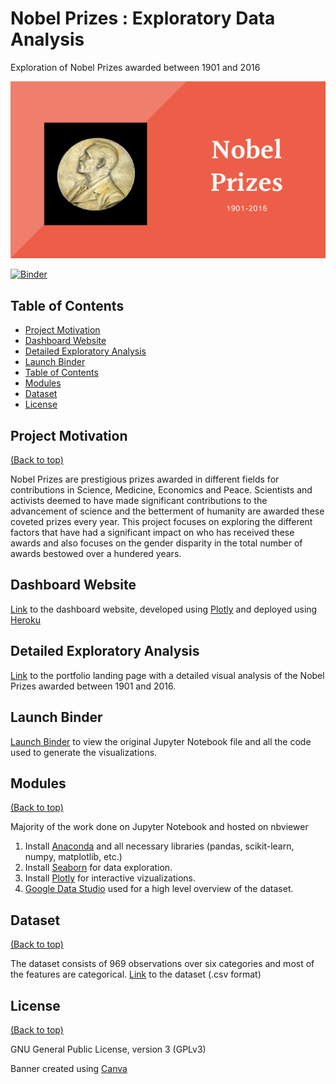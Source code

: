 # Nobel Prizes : Exploratory Data Analysis 

Exploration of Nobel Prizes awarded between 1901 and 2016

![Alt text](Files/Nobel.png?raw=true "Title")

[![Binder](https://mybinder.org/badge_logo.svg)](https://mybinder.org/v2/gh/lav30/nobelprizes/main)

## Table of Contents

- [Project Motivation](#project-motivation)
- [Dashboard Website](#dashboard-website)
- [Detailed Exploratory Analysis](#detailed-exploratory-analysis)
- [Launch Binder](#launch-binder)
- [Table of Contents](#table-of-contents)
- [Modules](#modules)
- [Dataset](#dataset)
- [License](#license)


## Project Motivation
[(Back to top)](#table-of-contents)

Nobel Prizes are prestigious prizes awarded in different fields for contributions in Science, Medicine, Economics and Peace. Scientists and activists deemed to have made significant contributions to the advancement of science and the betterment of humanity are awarded these coveted prizes every year. This project focuses on exploring the different factors that have had a significant impact on who has received these awards and also focuses on the gender disparity in the total number of awards bestowed over a hundered years. 

## Dashboard Website

[Link](https://nobelprizedash.herokuapp.com) to the dashboard website, developed using [Plotly](https://plotly.com) and deployed using [Heroku](https://www.heroku.com/home) 

## Detailed Exploratory Analysis

[Link](https://lav30.github.io/nobelprizes/) to the portfolio landing page with a detailed visual analysis of the Nobel Prizes awarded between 1901 and 2016.

## Launch Binder

[Launch Binder](https://mybinder.org/v2/gh/lav30/nobelprizes/main) to view the original Jupyter Notebook file and all the code used to generate the visualizations. 


## Modules 
[(Back to top)](#table-of-contents)

Majority of the work done on Jupyter Notebook and hosted on nbviewer

1. Install [Anaconda](https://www.anaconda.com) and all necessary libraries (pandas, scikit-learn, numpy, matplotlib, etc.) 
2. Install [Seaborn](https://seaborn.pydata.org) for data exploration. 
3. Install [Plotly](https://plotly.com) for interactive vizualizations.
4. [Google Data Studio](https://datastudio.google.com/overview) used for a high level overview of the dataset.

## Dataset
[(Back to top)](#table-of-contents)

The dataset consists of 969 observations over six categories and most of the features are categorical. 
[Link](https://www.kaggle.com/nobelfoundation/nobel-laureates) to the dataset (.csv format)


## License
[(Back to top)](#table-of-contents)

GNU General Public License, version 3 (GPLv3)

Banner created using [Canva](https://www.canva.com)
